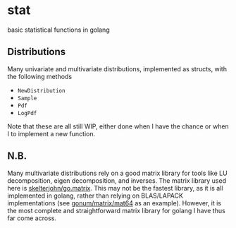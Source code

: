 stat
====

basic statistical functions in golang


Distributions
-------------

Many univariate and multivariate distributions, implemented as structs, with the
following methods

* `NewDistribution`
* `Sample`
* `Pdf`
* `LogPdf`

Note that these are all still WIP, either done when I have the chance or when I
to implement a new function.


N.B.
----

Many multivariate distributions rely on a good matrix library for tools like
LU decomposition, eigen decomposition, and inverses. The matrix library used
here is [skelterjohn/go.matrix](https://github.com/skelterjohn/go.matrix).
This may not be the fastest library, as it is all implemented in golang, rather
than relying on BLAS/LAPACK implementations (see
[gonum/matrix/mat64](https://github.com/gonum/matrix) as an example). However,
it is the most complete and straightforward matrix library for golang I have
thus far come across.
